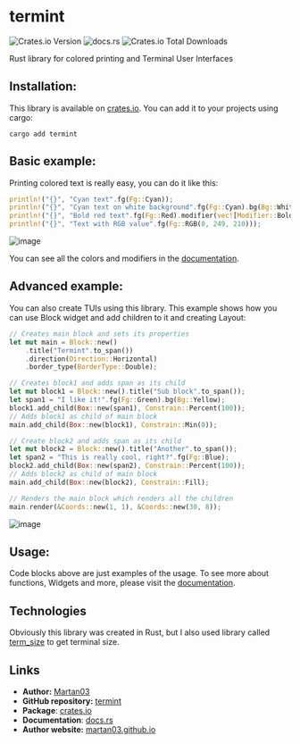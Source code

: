 # termint

![Crates.io Version](https://img.shields.io/crates/v/termint?logo=rust)
![docs.rs](https://img.shields.io/docsrs/termint?logo=rust)
![Crates.io Total Downloads](https://img.shields.io/crates/d/termint)

Rust library for colored printing and Terminal User Interfaces

## Installation:

This library is available on [crates.io](https://crates.io/crates/termint).
You can add it to your projects using cargo:
```terminal
cargo add termint
```

## Basic example:

Printing colored text is really easy, you can do it like this:

```rust
println!("{}", "Cyan text".fg(Fg::Cyan));
println!("{}", "Cyan text on white background".fg(Fg::Cyan).bg(Bg::White));
println!("{}", "Bold red text".fg(Fg::Red).modifier(vec![Modifier::Bold]));
println!("{}", "Text with RGB value".fg(Fg::RGB(0, 249, 210)));
```
![image](https://github.com/Martan03/termite/assets/46300167/36408874-d9d1-4430-a204-9a60d90c2e62)

You can see all the colors and modifiers in the
[documentation](https://docs.rs/termint/latest/termint/).

## Advanced example:

You can also create TUIs using this library. This example shows how you can
use Block widget and add children to it and creating Layout:

```rust
// Creates main block and sets its properties
let mut main = Block::new()
    .title("Termint".to_span())
    .direction(Direction::Horizontal)
    .border_type(BorderType::Double);

// Creates block1 and adds span as its child
let mut block1 = Block::new().title("Sub block".to_span());
let span1 = "I like it!".fg(Fg::Green).bg(Bg::Yellow);
block1.add_child(Box::new(span1), Constrain::Percent(100));
// Adds block1 as child of main block
main.add_child(Box::new(block1), Constrain::Min(0));

// Create block2 and adds span as its child
let mut block2 = Block::new().title("Another".to_span());
let span2 = "This is really cool, right?".fg(Fg::Blue);
block2.add_child(Box::new(span2), Constrain::Percent(100));
// Adds block2 as child of main block
main.add_child(Box::new(block2), Constrain::Fill);

// Renders the main block which renders all the children
main.render(&Coords::new(1, 1), &Coords::new(30, 8));
```
![image](https://github.com/Martan03/termite/assets/46300167/4d820421-a607-44d5-99ec-8bd31c3c2fdf)

## Usage:

Code blocks above are just examples of the usage. To see more about functions,
Widgets and more, please visit the
[documentation](https://docs.rs/termint/latest/termint/).

## Technologies

Obviously this library was created in Rust, but I also used library called
[term_size](https://docs.rs/term_size/latest/term_size/) to get terminal size.

## Links

- **Author:** [Martan03](https://github.com/Martan03)
- **GitHub repository:** [termint](https://github.com/Martan03/termint)
- **Package**: [crates.io](https://crates.io/crates/termint)
- **Documentation**: [docs.rs](https://docs.rs/termint/latest/termint/)
- **Author website:** [martan03.github.io](https://martan03.github.io)

